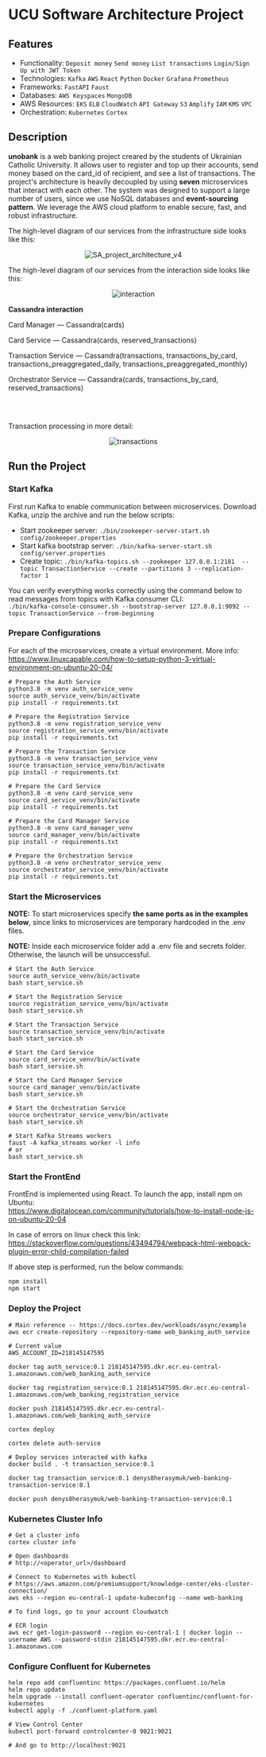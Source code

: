# UCU Software Architecture Project

## Features

- Functionality: `Deposit money` `Send money` `List transactions` `Login/Sign Up with JWT Token`
- Technologies: `Kafka` `AWS` `React` `Python` `Docker` `Grafana` `Prometheus`
- Frameworks: `FastAPI` `Faust`
- Databases: `AWS Keyspaces` `MongoDB`
- AWS Resources: `EKS`  `ELB`  `CloudWatch` `API Gateway`  `S3` `Amplify` `IAM` `KMS` `VPC`
- Orchestration: `Kubernetes` `Cortex`


## Description

**unobank** is a web banking project creared by the students of Ukrainian Catholic University. It allows user to register and top up their accounts, send money based on the card_id of recipient, and see a list of transactions. The project's architecture is heavily decoupled by using **seven** microservices that interact with each other. The system was designed to support a large number of users, since we use NoSQL databases and **event-sourcing pattern**. We leverage the AWS cloud platform to enable secure, fast, and robust infrastructure.

The high-level diagram of our services from the infrastructure side looks like this:  


<p align="center">
  <img src="https://user-images.githubusercontent.com/42843889/171362161-0bf51dfd-8411-454c-aa54-9dda4bef23bf.png" alt="SA_project_architecture_v4"/>
</p>


The high-level diagram of our services from the interaction side looks like this:  

<p align="center">
  <img src="https://user-images.githubusercontent.com/25267308/170845004-c6acd272-bac7-48c3-a924-cd6b4bec010a.png" alt="interaction"/>
</p>


**Cassandra interaction**

Card Manager — Cassandra(cards)

Card Service — Cassandra(cards, reserved_transactions)

Transaction Service — Cassandra(transactions, transactions_by_card, transactions_preaggregated_daily, transactions_preaggregated_monthly)

Orchestrator Service — Cassandra(cards, transactions_by_card, reserved_transactions)

<pre>


</pre>


Transaction processing in more detail:  

<p align="center">
  <img src="https://user-images.githubusercontent.com/25267308/170844977-67ba2bec-4c75-48ab-bca6-a7b775ef2b24.svg" alt="transactions"/>
</p>


## Run the Project

### Start Kafka
First run Kafka to enable communication between microservices. Download Kafka, unzip the archive and run the below scripts:

* Start zookeeper server: `./bin/zookeeper-server-start.sh config/zookeeper.properties`
* Start kafka bootstrap server: `./bin/kafka-server-start.sh config/server.properties`
* Create topic: `./bin/kafka-topics.sh --zookeeper 127.0.0.1:2181  --topic TransactionService --create --partitions 3 --replication-factor 1`

You can verify everything works correctly using the command below to read messages from topics with Kafka consumer CLI:  
`./bin/kafka-console-consumer.sh --bootstrap-server 127.0.0.1:9092 --topic TransactionService --from-beginning`

### Prepare Configurations

For each of the microservices, create a virtual environment. More info: https://www.linuxcapable.com/how-to-setup-python-3-virtual-environment-on-ubuntu-20-04/
```shell
# Prepare the Auth Service
python3.8 -m venv auth_service_venv
source auth_service_venv/bin/activate
pip install -r requirements.txt

# Prepare the Registration Service
python3.8 -m venv registration_service_venv
source registration_service_venv/bin/activate
pip install -r requirements.txt

# Prepare the Transaction Service
python3.8 -m venv transaction_service_venv
source transaction_service_venv/bin/activate
pip install -r requirements.txt

# Prepare the Card Service
python3.8 -m venv card_service_venv
source card_service_venv/bin/activate
pip install -r requirements.txt

# Prepare the Card Manager Service
python3.8 -m venv card_manager_venv
source card_manager_venv/bin/activate
pip install -r requirements.txt

# Prepare the Orchestration Service
python3.8 -m venv orchestrator_service_venv
source orchestrator_service_venv/bin/activate
pip install -r requirements.txt
```

### Start the Microservices

**NOTE:** To start microservices specify **the same ports as in the examples below**, since links to microservices are temporary hardcoded in the .env files.

**NOTE:** Inside each microservice folder add a .env file and secrets folder. Otherwise, the launch will be unsuccessful.

```shell
# Start the Auth Service
source auth_service_venv/bin/activate
bash start_service.sh

# Start the Registration Service
source registration_service_venv/bin/activate
bash start_service.sh

# Start the Transaction Service
source transaction_service_venv/bin/activate
bash start_service.sh

# Start the Card Service
source card_service_venv/bin/activate
bash start_service.sh

# Start the Card Manager Service
source card_manager_venv/bin/activate
bash start_service.sh

# Start the Orchestration Service
source orchestrator_service_venv/bin/activate
bash start_service.sh

# Start Kafka Streams workers
faust -A kafka_streams worker -l info
# or 
bash start_service.sh
```

### Start the FrontEnd

FrontEnd is implemented using React. To launch the app, install npm on Ubuntu:  
https://www.digitalocean.com/community/tutorials/how-to-install-node-js-on-ubuntu-20-04  

In case of errors on linux check this link:
https://stackoverflow.com/questions/43494794/webpack-html-webpack-plugin-error-child-compilation-failed

If above step is performed, run the below commands:
```
npm install
npm start
```

### Deploy the Project

```shell
# Main reference -- https://docs.cortex.dev/workloads/async/example
aws ecr create-repository --repository-name web_banking_auth_service

# Current value
AWS_ACCOUNT_ID=218145147595

docker tag auth_service:0.1 218145147595.dkr.ecr.eu-central-1.amazonaws.com/web_banking_auth_service

docker tag registration_service:0.1 218145147595.dkr.ecr.eu-central-1.amazonaws.com/web_banking_registration_service

docker push 218145147595.dkr.ecr.eu-central-1.amazonaws.com/web_banking_auth_service

cortex deploy

cortex delete auth-service

# Deploy services interacted with kafka
docker build . -t transaction_service:0.1

docker tag transaction_service:0.1 denys8herasymuk/web-banking-transaction-service:0.1

docker push denys8herasymuk/web-banking-transaction-service:0.1
```


### Kubernetes Cluster Info

```shell
# Get a cluster info
cortex cluster info

# Open dashboards
# http://<operator_url>/dashboard

# Connect to Kubernetes with kubectl
# https://aws.amazon.com/premiumsupport/knowledge-center/eks-cluster-connection/
aws eks --region eu-central-1 update-kubeconfig --name web-banking

# To find logs, go to your account Cloudwatch

# ECR login
aws ecr get-login-password --region eu-central-1 | docker login --username AWS --password-stdin 218145147595.dkr.ecr.eu-central-1.amazonaws.com
```


### Configure Confluent for Kubernetes

```shell
helm repo add confluentinc https://packages.confluent.io/helm
helm repo update
helm upgrade --install confluent-operator confluentinc/confluent-for-kubernetes
kubectl apply -f ./confluent-platform.yaml

# View Control Center
kubectl port-forward controlcenter-0 9021:9021

# And go to http://localhost:9021
```
